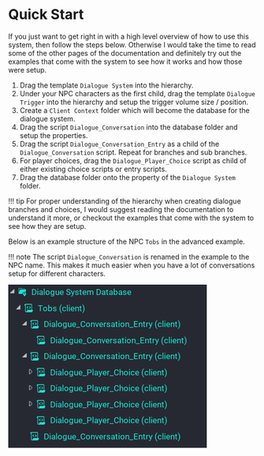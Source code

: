 # Quick Start

If you just want to get right in with a high level overview of how to use this system, then follow the steps below. Otherwise I would take the time to read some of the other pages of the documentation and definitely try out the examples that come with the system to see how it works and how those were setup.

1. Drag the template `Dialogue System` into the hierarchy.
2. Under your NPC characters as the first child, drag the template `Dialogue Trigger` into the hierarchy and setup the trigger volume size / position.
3. Create a `Client Context` folder which will become the database for the dialogue system.
4. Drag the script `Dialogue_Conversation` into the database folder and setup the properties.
5. Drag the script `Dialogue_Conversation_Entry` as a child of the `Dialogue_Conversation` script. Repeat for branches and sub branches.
6. For player choices, drag the `Dialogue_Player_Choice` script as child of either existing choice scripts or entry scripts.
7. Drag the database folder onto the property of the `Dialogue System` folder.

!!! tip
	For proper understanding of the hierarchy when creating dialogue branches and choices, I would suggest reading the documentation to understand it more, or checkout the examples that come with the system to see how they are setup.

Below is an example structure of the NPC `Tobs` in the advanced example.

!!! note
	The script `Dialogue_Conversation` is renamed in the example to the NPC name. This makes it much easier when you have a lot of conversations setup for different characters.

![Image](images/quick_start_example_structure.png)
